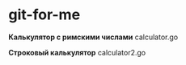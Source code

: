 # git-for-me

**Калькулятор с римскими числами** 
calculator.go 

**Строковый калькулятор**
calculator2.go
